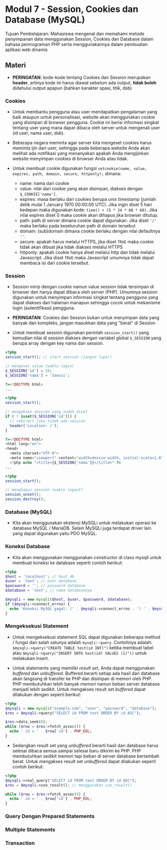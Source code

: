 # Modul 7 - Session, Cookies dan Database (MySQL)

Tujuan Pembelajaran: Mahasiswa mengenal dan memahami metode penyimpanan data menggunakan Session, Cookies dan Database dalam bahasa pemrograman PHP serta menggunakannya dalam pembuatan aplikasi web dinamis

## Materi

* __PERINGATAN__: kode-kode tentang Cookies dan Session merupakan __header__, artinya kode ini harus diawal sebelum ada output, __tidak boleh__ didahului output apapun (bahkan karakter spasi, titik, dsb)

### Cookies

* Untuk membantu pengguna atau user mendapatkan pengalaman yang baik ataupun untuk personalisasi, website akan menggunakan cookie yang disimpan di browser pengguna. Cookie ini berisi informasi singkat tentang user yang mana dapat dibaca oleh server untuk mengenali user (id user, nama user, dsb).

* Beberapa negara meminta agar server kita mengeset cookies harus meminta ijin dari user, sehingga pada beberapa website Anda akan melihat ada notifikasi yang menanyakan apakah Anda mengijinkan website menyimpan cookies di browser Anda atau tidak.

* Untuk membuat cookie digunakan fungsi ```setcookie(name, value, expires, path, domain, secure, httponly);``` dimana:
  - name: nama dari cookie
  - value: nilai dari cookie yang akan disimpan, diakses dengan ```$_COOKIE['nama']```.
  - expires: masa berlaku dari cookies berupa unix timestamp (jumlah detik mulai 1 January 1970 00:00:00 UTC). Jika ingin diset 5 hari kedepan maka digunakan kode: ```time() + (5 * 24 * 60 * 60)```. Jika nilai expires diset 0 maka cookie akan dihapus jika browser ditutup.
  - path: path di server dimana cookie dapat digunakan. Jika diset ```'/'``` maka berlaku pada keseluruhan path di domain tersebut
  - domain: (sub)domain dimana cookie berlaku dengan nilai defaultnya ```''```.
  - secure: apakah harus melalui HTTPS, jika diset ```TRUE``` maka cookie tidak akan dibuat jika tidak diakses melalui HTTPS
  - httponly: apakah cookie hanya diset melalui http dan tidak melalui Javascript. Jika diset ```TRUE``` maka Javascript umumnya tidak dapat membaca isi dari cookie tersebut.

### Session

* Session mirip dengan cookie namun value session tidak tersimpan di browser dan hanya dapat dibaca oleh server (PHP). Umumnya session digunakan untuk menyimpan informasi singkat tentang pengguna yang dapat diakses dari halaman manapun sehingga cocok untuk mekanisme login (autentifikasi) pengguna.

* __PERINGATAN__: Cookies dan Session bukan untuk menyimpan data yang banyak dan kompleks, jangan masukkan data yang "berat" di Session

* Untuk membuat session digunakan perintah ```session_start()``` yang kemudian nilai di session diakses dengan variabel global ```$_SESSION``` yang berupa array dengan key nama dari session.

```php
<?php 
session_start(); // start session (jangan lupa!)

// mengeset value (waktu login)
$_SESSION['id'] = 24;
$_SESSION['nama'] = 'Sanusi';

?><!DOCTYPE html>
...
```

```php
<?php
session_start();

// mengakses session yang sudah diset
if ( ! isset($_SESSION['id'])) {
  // redirect jika tidak ada session
  header('Location: /');
}

?><!DOCTYPE html>
<html lang="en">
<head>
  <meta charset="UTF-8">
  <meta name="viewport" content="width=device-width, initial-scale=1.0">
  <?php echo "<title>{$_SESSION['nama']}</title>" ?>
...
```

```php
<?php
session_start();

// menghapus session (waktu logout)
session_unset();
session_destroy();
```

### Database (MySQL)

* Kita akan menggunakan ekstensi MySQLi untuk melakukan operasi ke database MySQL / MariaDB. Selain MySQLi juga terdapat driver lain yang dapat digunakan yaitu PDO MySQL.

### Koneksi Database

* Kita akan menggunakan menggunakan constructor di class mysqli untuk membuat koneksi ke database seperti contoh berikut:

```php
<?php
$host = 'localhost'; // host db
$user = 'root'; // user database
$password = ''; // password database
$database = 'test'; // nama databasenya

$mysqli = new mysqli($host, $user, $password, $database);
if ($mysqli->connect_errno) {
  echo 'Koneksi MySQL gagal: (' . $mysqli->connect_errno . ') ' . $mysqli->connect_error;
}

```

### Mengeksekusi Statement

* Untuk mengeksekusi statement SQL dapat digunakan beberapa method / fungsi dan salah satunya adalah ```mysqli::query```. Contohnya adalah: ```$mysqli->query("CREATE TABLE test(id INT)")``` ketika membuat tabel atau ```$mysqli->query("INSERT INTO test(id) VALUES (1)"))``` untuk melakukan insert.

* Untuk statements yang memiliki _result set_, Anda dapat menggunakan _buffered_ dan _unbuffered_. Buffered berarti setiap ada hasil dari database akan langsung di transfer ke PHP dan disimpan di memori oleh PHP. PHP membutuhkan lebih banyak memori namun beban server database menjadi lebih sedikit. Untuk mengakses result set _buffered_ dapat dilakukan dengan seperti berikut:

```php
<?php
$mysqli = new mysqli("example.com", "user", "password", "database");
$res = $mysqli->query("SELECT id FROM test ORDER BY id ASC");

$res->data_seek(0);
while ($row = $res->fetch_assoc()) {
  echo ' id = ' . $row['id'] . PHP_EOL;
}
```

* Sedangkan result set yang _unbuffered_ berarti hasil dari database harus selesai dibaca semua sampai selesai baru dikirim ke PHP. PHP membutuhkan sedikit memori tapi beban di server database bertambah berat. Untuk mengakses result set _unbuffered_ dapat dilakukan seperti contoh berikut:

```php
<?php
$mysqli->real_query("SELECT id FROM test ORDER BY id ASC");
$res = $mysqli->use_result(); // menggunakan use_result()

while ($row = $res->fetch_assoc()) {
  echo ' id = ' . $row['id'] . PHP_EOL;
}
```

### Query Dengan Prepared Statements



### Multiple Statements


### Transaction






